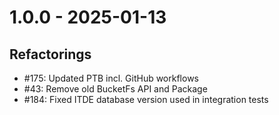 # 1.0.0 - 2025-01-13

## Refactorings

* #175: Updated PTB incl. GitHub workflows
* #43: Remove old BucketFs API and Package
* #184: Fixed ITDE database version used in integration tests